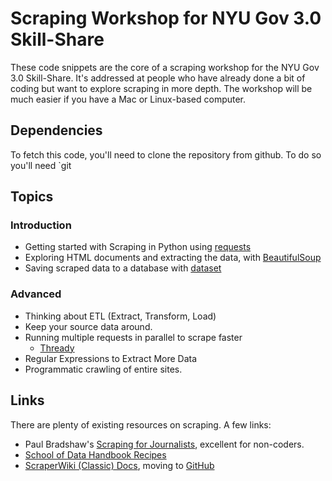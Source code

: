 # Scraping Workshop for NYU Gov 3.0 Skill-Share

These code snippets are the core of a scraping workshop for the NYU Gov 3.0 Skill-Share. It's addressed at people who have already done a bit of coding but want to explore scraping in more depth.  The workshop will be much easier if you have a Mac or Linux-based computer.


## Dependencies

To fetch this code, you'll need to clone the repository from github. To do so you'll need `git 


## Topics

### Introduction 

* Getting started with Scraping in Python using [requests](http://docs.python-requests.org/en/latest/)
* Exploring HTML documents and extracting the data, with [BeautifulSoup](http://lxml.de/parsing.html)
* Saving scraped data to a database with [dataset](http://dataset.rtfd.org/)


### Advanced

* Thinking about ETL (Extract, Transform, Load)
* Keep your source data around.
* Running multiple requests in parallel to scrape faster
    * [Thready](https//github.com/pudo/thready)
* Regular Expressions to Extract More Data
* Programmatic crawling of entire sites.


## Links

There are plenty of existing resources on scraping. A few links:

* Paul Bradshaw's [Scraping for Journalists](https://leanpub.com/scrapingforjournalists), excellent for non-coders.
* [School of Data Handbook Recipes](http://schoolofdata.org/handbook/recipes/)
* [ScraperWiki (Classic) Docs](https://classic.scraperwiki.com/docs/python/), moving to [GitHub](https://github.com/frabcus/code-scraper-in-browser-tool/wiki)

